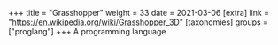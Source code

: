 +++
title = "Grasshopper"
weight = 33
date = 2021-03-06
[extra]
link = "https://en.wikipedia.org/wiki/Grasshopper_3D"
[taxonomies]
groups = ["proglang"]
+++
A programming language

